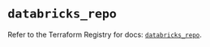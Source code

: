 # `databricks_repo`

Refer to the Terraform Registry for docs: [`databricks_repo`](https://registry.terraform.io/providers/databricks/databricks/1.83.0/docs/resources/repo).
